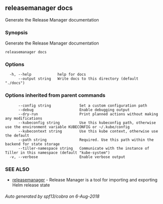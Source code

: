 ## releasemanager docs

Generate the Release Manager documentation

### Synopsis


Generate the Release Manager documentation

```
releasemanager docs
```

### Options

```
  -h, --help            help for docs
      --output string   Write docs to this directory (default "./docs")
```

### Options inherited from parent commands

```
      --config string             Set a custom configuration path
      --debug                     Enable debugging output
      --dry-run                   Print planned actions without making any modifications
      --kubeconfig string         Use this kubeconfig path, otherwise use the environment variable KUBECONFIG or ~/.kube/config
      --kubecontext string        Use this kube context, otherwise use the default
      --path string               Required. Use this path within the backend for state storage
      --tiller-namespace string   Communicate with the instance of Tiller in this namespace (default "kube-system")
  -v, --verbose                   Enable verbose output
```

### SEE ALSO
* [releasemanager](releasemanager.md)	 - Release Manager is a tool for importing and exporting Helm release state

###### Auto generated by spf13/cobra on 6-Aug-2018
